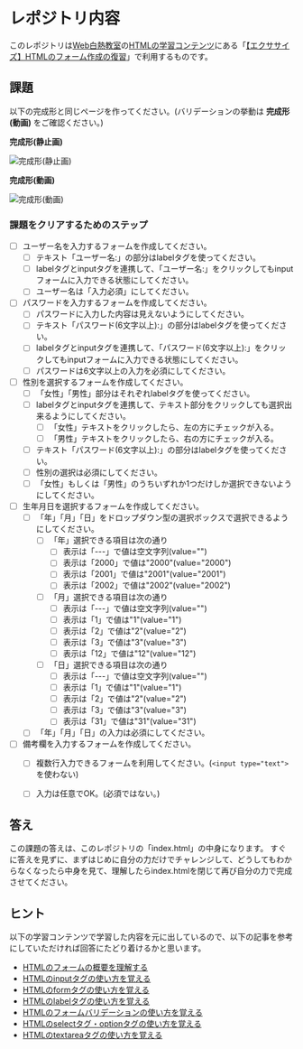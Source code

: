 # レポジトリ内容

このレポジトリは[Web白熱教室](https://tsuyopon.xyz/)の[HTMLの学習コンテンツ](https://tsuyopon.xyz/learning-contents/web-dev/html/)にある「[【エクササイズ】HTMLのフォーム作成の復習](https://tsuyopon.xyz/learning-contents/web-dev/html/excercise-form-in-html/)」で利用するものです。

## 課題

以下の完成形と同じページを作ってください。(バリデーションの挙動は **完成形(動画)** をご確認ください。)

**完成形(静止画)**

![完成形(静止画)](./images/assignment1.png)

**完成形(動画)**

![完成形(動画)](./images/assignment2.gif)

### 課題をクリアするためのステップ

- [ ] ユーザー名を入力するフォームを作成してください。
  - [ ] テキスト「ユーザー名:」の部分はlabelタグを使ってください。
  - [ ] labelタグとinputタグを連携して、「ユーザー名:」をクリックしてもinputフォームに入力できる状態にしてください。
  - [ ] ユーザー名は「入力必須」にしてください。
- [ ] パスワードを入力するフォームを作成してください。
  - [ ] パスワードに入力した内容は見えないようにしてください。
  - [ ] テキスト「パスワード(6文字以上):」の部分はlabelタグを使ってください。
  - [ ] labelタグとinputタグを連携して、「パスワード(6文字以上):」をクリックしてもinputフォームに入力できる状態にしてください。
  - [ ] パスワードは6文字以上の入力を必須にしてください。
- [ ] 性別を選択するフォームを作成してください。
  - [ ] 「女性」「男性」部分はそれぞれlabelタグを使ってください。
  - [ ] labelタグとinputタグを連携して、テキスト部分をクリックしても選択出来るようにしてください。
    - [ ] 「女性」テキストをクリックしたら、左の方にチェックが入る。
    - [ ] 「男性」テキストをクリックしたら、右の方にチェックが入る。
  - [ ] テキスト「パスワード(6文字以上):」の部分はlabelタグを使ってください。
  - [ ] 性別の選択は必須にしてください。
  - [ ] 「女性」もしくは「男性」のうちいずれか1つだけしか選択できないようにしてください。
- [ ] 生年月日を選択するフォームを作成してください。
  - [ ] 「年」「月」「日」をドロップダウン型の選択ボックスで選択できるようにしてください。
    - [ ] 「年」選択できる項目は次の通り
      - [ ] 表示は「---」で値は空文字列(value="")
      - [ ] 表示は「2000」で値は"2000"(value="2000")
      - [ ] 表示は「2001」で値は"2001"(value="2001")
      - [ ] 表示は「2002」で値は"2002"(value="2002")
    - [ ] 「月」選択できる項目は次の通り
      - [ ] 表示は「---」で値は空文字列(value="")
      - [ ] 表示は「1」で値は"1"(value="1")
      - [ ] 表示は「2」で値は"2"(value="2")
      - [ ] 表示は「3」で値は"3"(value="3")
      - [ ] 表示は「12」で値は"12"(value="12")
    - [ ] 「日」選択できる項目は次の通り
      - [ ] 表示は「---」で値は空文字列(value="")
      - [ ] 表示は「1」で値は"1"(value="1")
      - [ ] 表示は「2」で値は"2"(value="2")
      - [ ] 表示は「3」で値は"3"(value="3")
      - [ ] 表示は「31」で値は"31"(value="31")
  - [ ] 「年」「月」「日」の入力は必須にしてください。
- [ ] 備考欄を入力するフォームを作成してください。
  - [ ] 複数行入力できるフォームを利用してください。(`<input type="text">`を使わない)
  - [ ] 入力は任意でOK。(必須ではない。)



## 答え

この課題の答えは、このレポジトリの「index.html」の中身になります。
すぐに答えを見ずに、まずはじめに自分の力だけでチャレンジして、どうしてもわからなくなったら中身を見て、理解したらindex.htmlを閉じて再び自分の力で完成させてください。

## ヒント

以下の学習コンテンツで学習した内容を元に出しているので、以下の記事を参考にしていただければ回答にたどり着けるかと思います。

- [HTMLのフォームの概要を理解する](https://tsuyopon.xyz/learning-contents/web-dev/html/overview-of-form/)
- [HTMLのinputタグの使い方を覚える](https://tsuyopon.xyz/learning-contents/web-dev/html/how-to-use-input-in-html/)
- [HTMLのformタグの使い方を覚える](https://tsuyopon.xyz/learning-contents/web-dev/html/how-to-use-form-in-html/)
- [HTMLのlabelタグの使い方を覚える](https://tsuyopon.xyz/learning-contents/web-dev/html/how-to-use-label-in-html/)
- [HTMLのフォームバリデーションの使い方を覚える](https://tsuyopon.xyz/learning-contents/web-dev/html/how-to-use-form-validation-in-html/)
- [HTMLのselectタグ・optionタグの使い方を覚える](https://tsuyopon.xyz/learning-contents/web-dev/html/how-to-use-select-and-option/)
- [HTMLのtextareaタグの使い方を覚える](https://tsuyopon.xyz/learning-contents/web-dev/html/how-to-use-textarea/)
